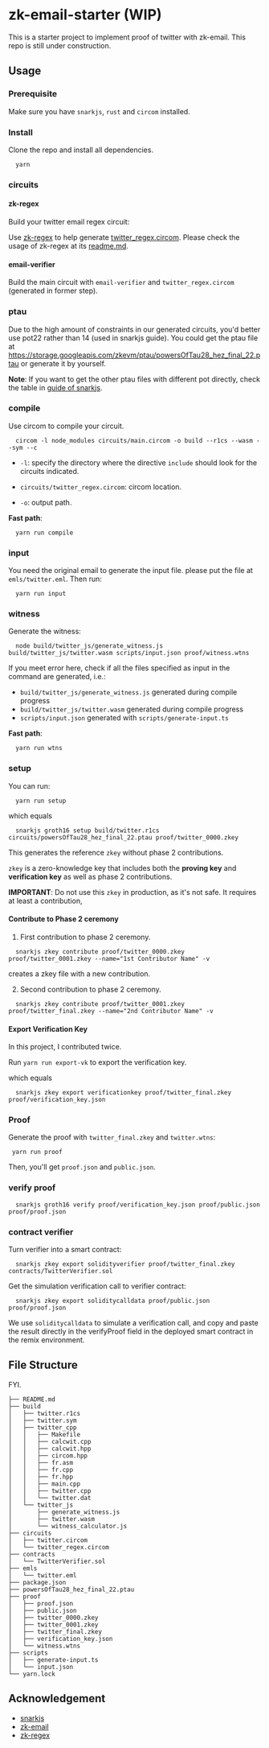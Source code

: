 # zk-email-starter (WIP)

This is a starter project to implement proof of twitter with zk-email. This repo is still under construction.

## Usage

### Prerequisite

Make sure you have `snarkjs`, `rust` and `circom` installed.

### Install

Clone the repo and install all dependencies.

```
  yarn
```

### circuits

#### zk-regex

Build your twitter email regex circuit:

  Use [zk-regex](https://github.com/zkemail/zk-regex) to help generate [twitter_regex.circom](circuits/twitter_regex.circom). Please check the usage of zk-regex at its [readme.md](https://github.com/zkemail/zk-regex/tree/main?tab=readme-ov-file#how-to-use).

#### email-verifier

Build the main circuit with `email-verifier` and `twitter_regex.circom` (generated in former step).

### ptau

Due to the high amount of constraints in our generated circuits, you'd better use pot22 rather than 14 (used in snarkjs guide).
You could get the ptau file at <https://storage.googleapis.com/zkevm/ptau/powersOfTau28_hez_final_22.ptau> or generate it by yourself.

**Note**:
If you want to get the other ptau files with different pot directly, check the table in [guide of snarkjs](https://github.com/iden3/snarkjs?tab=readme-ov-file#guide).

### compile

Use circom to compile your circuit.

```
  circom -l node_modules circuits/main.circom -o build --r1cs --wasm --sym --c
```

- `-l`: specify the directory where the directive `include` should look for the circuits indicated.

- `circuits/twitter_regex.circom`: circom location.
- `-o`: output path.

**Fast path**:

```
  yarn run compile
```

### input

You need the original email to generate the input file. please put the file at `emls/twitter.eml`. Then run:

```
  yarn run input
```

### witness

Generate the witness:

```
  node build/twitter_js/generate_witness.js build/twitter_js/twitter.wasm scripts/input.json proof/witness.wtns 
```

If you meet error here, check if all the files specified as input in the command are generated, i.e.:

- `build/twitter_js/generate_witness.js` generated during compile progress
- `build/twitter_js/twitter.wasm` generated during compile progress
- `scripts/input.json` generated with `scripts/generate-input.ts`

**Fast path**:

```
  yarn run wtns
```

### setup

You can run:

```
  yarn run setup
```

which equals

```
  snarkjs groth16 setup build/twitter.r1cs circuits/powersOfTau28_hez_final_22.ptau proof/twitter_0000.zkey
```

This generates the reference `zkey` without phase 2 contributions.

`zkey` is a zero-knowledge key  that includes both the **proving key** and **verification key** as well as phase 2 contributions.

**IMPORTANT**: Do not use this `zkey` in production, as it's not safe. It requires at least a contribution,

#### Contribute to Phase 2 ceremony

1. First contribution to phase 2 ceremony.

```
  snarkjs zkey contribute proof/twitter_0000.zkey proof/twitter_0001.zkey --name="1st Contributor Name" -v
```

creates a zkey file with a new contribution.

2. Second contribution to phase 2 ceremony.

```
  snarkjs zkey contribute proof/twitter_0001.zkey proof/twitter_final.zkey --name="2nd Contributor Name" -v
```

#### Export Verification Key

In this project, I contributed twice.

Run `yarn run export-vk` to export the verification key.

which equals

```
  snarkjs zkey export verificationkey proof/twitter_final.zkey proof/verification_key.json
```

### Proof

Generate the proof with `twitter_final.zkey` and `twitter.wtns`:

```
 yarn run proof
```

Then, you'll get `proof.json` and `public.json`.

### verify proof

```
  snarkjs groth16 verify proof/verification_key.json proof/public.json proof/proof.json
```

### contract verifier

Turn verifier into a smart contract:

```
  snarkjs zkey export solidityverifier proof/twitter_final.zkey contracts/TwitterVerifier.sol
```

Get the simulation verification call to verifier contract:

```
  snarkjs zkey export soliditycalldata proof/public.json proof/proof.json
```

We use `soliditycalldata` to simulate a verification call, and copy and paste the result directly in the verifyProof field in the deployed smart contract in the remix environment.

## File Structure

FYI.

```
├── README.md
├── build
│   ├── twitter.r1cs
│   ├── twitter.sym
│   ├── twitter_cpp
│   │   ├── Makefile
│   │   ├── calcwit.cpp
│   │   ├── calcwit.hpp
│   │   ├── circom.hpp
│   │   ├── fr.asm
│   │   ├── fr.cpp
│   │   ├── fr.hpp
│   │   ├── main.cpp
│   │   ├── twitter.cpp
│   │   └── twitter.dat
│   └── twitter_js
│       ├── generate_witness.js
│       ├── twitter.wasm
│       └── witness_calculator.js
├── circuits
│   ├── twitter.circom
│   └── twitter_regex.circom
├── contracts
│   └── TwitterVerifier.sol
├── emls
│   └── twitter.eml
├── package.json
├── powersOfTau28_hez_final_22.ptau
├── proof
│   ├── proof.json
│   ├── public.json
│   ├── twitter_0000.zkey
│   ├── twitter_0001.zkey
│   ├── twitter_final.zkey
│   ├── verification_key.json
│   └── witness.wtns
├── scripts
│   ├── generate-input.ts
│   └── input.json
└── yarn.lock
```

## Acknowledgement

- [snarkjs](https://github.com/iden3/snarkjs)
- [zk-email](https://zkemail.gitbook.io/zk-email/zk-email-verifier)
- [zk-regex](https://github.com/zkemail/zk-regex)
